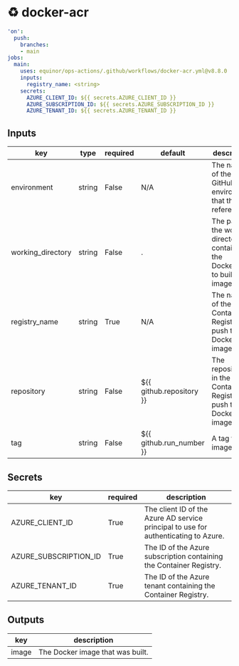 # ♻ docker-acr

```yaml
'on':
  push:
    branches:
    - main
jobs:
  main:
    uses: equinor/ops-actions/.github/workflows/docker-acr.yml@v8.8.0
    inputs:
      registry_name: <string>
    secrets:
      AZURE_CLIENT_ID: ${{ secrets.AZURE_CLIENT_ID }}
      AZURE_SUBSCRIPTION_ID: ${{ secrets.AZURE_SUBSCRIPTION_ID }}
      AZURE_TENANT_ID: ${{ secrets.AZURE_TENANT_ID }}

```

## Inputs

key | type | required | default | description
--- | --- | --- | --- | ---
environment | string | False | N/A | The name of the GitHub environment that this job references.
working_directory | string | False | . | The path of the working directory containing the Dockerfile to build an image from.
registry_name | string | True | N/A | The name of the Azure Container Registry to push the Docker image to.
repository | string | False | ${{ github.repository }} | The repository in the Azure Container Registry to push the Docker image to.
tag | string | False | ${{ github.run_number }} | A tag for the image.

## Secrets

key | required | description
--- | --- | ---
AZURE_CLIENT_ID | True | The client ID of the Azure AD service principal to use for authenticating to Azure.
AZURE_SUBSCRIPTION_ID | True | The ID of the Azure subscription containing the Container Registry.
AZURE_TENANT_ID | True | The ID of the Azure tenant containing the Container Registry.

## Outputs

key | description
--- | ---
image | The Docker image that was built.